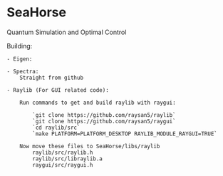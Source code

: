 # SeaHorse
Quantum Simulation and Optimal Control



Building:

	- Eigen:

	- Spectra:
		Straight from github

	- Raylib (For GUI related code):

		Run commands to get and build raylib with raygui:

			`git clone https://github.com/raysan5/raylib`
			`git clone https://github.com/raysan5/raygui`
			`cd raylib/src`
			`make PLATFORM=PLATFORM_DESKTOP RAYLIB_MODULE_RAYGUI=TRUE`

		Now move these files to SeaHorse/libs/raylib
			raylib/src/raylib.h
			raylib/src/libraylib.a
			raygui/src/raygui.h